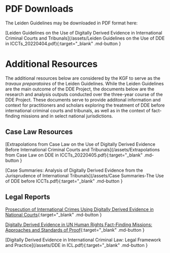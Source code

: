 # PDF Downloads

The Leiden Guidelines may be downloaded in PDF format here: 

[Leiden Guidelines on the Use of Digitally Derived Evidence in International Criminal Courts and Tribunals](/assets/Leiden Guidelines on the Use of DDE in ICCTs_20220404.pdf){:target="_blank" .md-button }

# 

# 

# Additional Resources

The additional resources below are considered by the KGF to serve as the _travaux preparatoires_ of the Leiden Guidelines. While the Leiden Guidelines are the main outcome of the DDE Project, the documents below are the research and analysis outputs conducted over the three-year course of the DDE Project. These documents serve to provide additonal information and context for practitioners and scholars exploring the treatment of DDE before international criminal courts and tribunals, as well as in the context of fact-finding missions and in select national jurisdictions.

## Case Law Resources

[Extrapolations from Case Law on the Use of Digitally Derived Evidence Before International Criminal Courts and Tribunals](/assets/Extrapolations from Case Law on DDE in ICCTs_20220405.pdf){:target="_blank" .md-button }

[Case Summaries: Analysis of Digitally Derived Evidence from the Jurisprudence of International Tribunals](/assets/Case Summaries-The Use of DDE before ICCTs.pdf){:target="_blank" .md-button }

## Legal Reports

[Prosecution of International Crimes Using Digitally Derived Evidence in National Courts](/assets/National-Courts.pdf){:target="_blank" .md-button }

[Digitally Derived Evidence in UN Human Rights Fact-Finding Missions: Approaches and Standards of Proof](/assets/Fact-Finding-Missions.pdf){:target="_blank" .md-button }

[Digitally Derived Evidence in International Criminal Law: Legal Framework and Practice](/assets/DDE in ICL.pdf){:target="_blank" .md-button }

